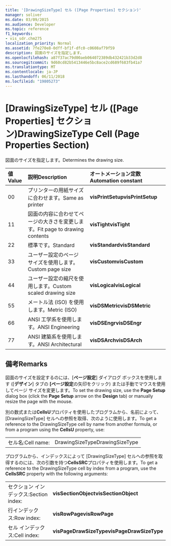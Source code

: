 ```yaml
---
title: '[DrawingSizeType] セル ([Page Properties] セクション)'
manager: soliver
ms.date: 03/09/2015
ms.audience: Developer
ms.topic: reference
f1_keywords:
- vis_sdr.chm275
localization_priority: Normal
ms.assetid: 7fe270e8-0dff-bf1f-dfc0-c0608af79f59
description: 図面のサイズを指定します。
ms.openlocfilehash: a87f37ac79d00aeb064072389db432421b33d2d8
ms.sourcegitcommit: 9d60cd82b5413446e5bc8ace2cd689f683fb41a7
ms.translationtype: MT
ms.contentlocale: ja-JP
ms.lasthandoff: 06/11/2018
ms.locfileid: "19805273"
---
```

# <a name="drawingsizetype-cell-page-properties-section"></a><span data-ttu-id="c9162-103">[DrawingSizeType] セル ([Page Properties] セクション)</span><span class="sxs-lookup"><span data-stu-id="c9162-103">DrawingSizeType Cell (Page Properties Section)</span></span>

<span data-ttu-id="c9162-104">図面のサイズを指定します。</span><span class="sxs-lookup"><span data-stu-id="c9162-104">Determines the drawing size.</span></span>
  
|<span data-ttu-id="c9162-105">**値**</span><span class="sxs-lookup"><span data-stu-id="c9162-105">**Value**</span></span>|<span data-ttu-id="c9162-106">**説明**</span><span class="sxs-lookup"><span data-stu-id="c9162-106">**Description**</span></span>|<span data-ttu-id="c9162-107">**オートメーション定数**</span><span class="sxs-lookup"><span data-stu-id="c9162-107">**Automation constant**</span></span>|
|:-----|:-----|:-----|
|<span data-ttu-id="c9162-108">0</span><span class="sxs-lookup"><span data-stu-id="c9162-108">0</span></span>  <br/> |<span data-ttu-id="c9162-109">プリンターの用紙サイズに合わせます。</span><span class="sxs-lookup"><span data-stu-id="c9162-109">Same as printer</span></span>  <br/> |<span data-ttu-id="c9162-110">**visPrintSetup**</span><span class="sxs-lookup"><span data-stu-id="c9162-110">**visPrintSetup**</span></span> <br/> |
|<span data-ttu-id="c9162-111">1</span><span class="sxs-lookup"><span data-stu-id="c9162-111">1</span></span>  <br/> |<span data-ttu-id="c9162-112">図面の内容に合わせてページの大きさを変更します。</span><span class="sxs-lookup"><span data-stu-id="c9162-112">Fit page to drawing contents</span></span>  <br/> |<span data-ttu-id="c9162-113">**visTight**</span><span class="sxs-lookup"><span data-stu-id="c9162-113">**visTight**</span></span> <br/> |
|<span data-ttu-id="c9162-114">2</span><span class="sxs-lookup"><span data-stu-id="c9162-114">2</span></span>  <br/> |<span data-ttu-id="c9162-115">標準です。</span><span class="sxs-lookup"><span data-stu-id="c9162-115">Standard</span></span>  <br/> |<span data-ttu-id="c9162-116">**visStandard**</span><span class="sxs-lookup"><span data-stu-id="c9162-116">**visStandard**</span></span> <br/> |
|<span data-ttu-id="c9162-117">3</span><span class="sxs-lookup"><span data-stu-id="c9162-117">3</span></span>  <br/> |<span data-ttu-id="c9162-118">ユーザー設定のページ サイズを使用します。</span><span class="sxs-lookup"><span data-stu-id="c9162-118">Custom page size</span></span>  <br/> |<span data-ttu-id="c9162-119">**visCustom**</span><span class="sxs-lookup"><span data-stu-id="c9162-119">**visCustom**</span></span> <br/> |
|<span data-ttu-id="c9162-120">4</span><span class="sxs-lookup"><span data-stu-id="c9162-120">4</span></span>  <br/> |<span data-ttu-id="c9162-121">ユーザー設定の縮尺を使用します。</span><span class="sxs-lookup"><span data-stu-id="c9162-121">Custom scaled drawing size</span></span>  <br/> |<span data-ttu-id="c9162-122">**visLogical**</span><span class="sxs-lookup"><span data-stu-id="c9162-122">**visLogical**</span></span> <br/> |
|<span data-ttu-id="c9162-123">5</span><span class="sxs-lookup"><span data-stu-id="c9162-123">5</span></span>  <br/> |<span data-ttu-id="c9162-124">メートル法 (ISO) を使用します。</span><span class="sxs-lookup"><span data-stu-id="c9162-124">Metric (ISO)</span></span>  <br/> |<span data-ttu-id="c9162-125">**visDSMetric**</span><span class="sxs-lookup"><span data-stu-id="c9162-125">**visDSMetric**</span></span> <br/> |
|<span data-ttu-id="c9162-126">6</span><span class="sxs-lookup"><span data-stu-id="c9162-126">6</span></span>  <br/> |<span data-ttu-id="c9162-127">ANSI 工学系を使用します。</span><span class="sxs-lookup"><span data-stu-id="c9162-127">ANSI Engineering</span></span>  <br/> |<span data-ttu-id="c9162-128">**visDSEngr**</span><span class="sxs-lookup"><span data-stu-id="c9162-128">**visDSEngr**</span></span> <br/> |
|<span data-ttu-id="c9162-129">7</span><span class="sxs-lookup"><span data-stu-id="c9162-129">7</span></span>  <br/> |<span data-ttu-id="c9162-130">ANSI 建築系を使用します。</span><span class="sxs-lookup"><span data-stu-id="c9162-130">ANSI Architectural</span></span>  <br/> |<span data-ttu-id="c9162-131">**visDSArch**</span><span class="sxs-lookup"><span data-stu-id="c9162-131">**visDSArch**</span></span> <br/> |
   
## <a name="remarks"></a><span data-ttu-id="c9162-132">備考</span><span class="sxs-lookup"><span data-stu-id="c9162-132">Remarks</span></span>

<span data-ttu-id="c9162-133">図面のサイズを設定するのには、[**ページ設定**] ダイアログ ボックスを使用します ([**デザイン**] タブの **[ページ設定**の矢印をクリック) または手動でマウスを使用してページ サイズを変更します。</span><span class="sxs-lookup"><span data-stu-id="c9162-133">To set the drawing size, use the **Page Setup** dialog box (click the **Page Setup** arrow on the **Design** tab) or manually resize the page with the mouse.</span></span> 
  
<span data-ttu-id="c9162-134">別の数式または**CellsU**プロパティを使用したプログラムから、名前によって、[DrawingSizeType] セルへの参照を取得、次のように使用します。</span><span class="sxs-lookup"><span data-stu-id="c9162-134">To get a reference to the DrawingSizeType cell by name from another formula, or from a program using the **CellsU** property, use:</span></span> 
  
|||
|:-----|:-----|
|<span data-ttu-id="c9162-135">セル名:</span><span class="sxs-lookup"><span data-stu-id="c9162-135">Cell name:</span></span>  <br/> |<span data-ttu-id="c9162-136">DrawingSizeType</span><span class="sxs-lookup"><span data-stu-id="c9162-136">DrawingSizeType</span></span>  <br/> |
   
<span data-ttu-id="c9162-137">プログラムから、インデックスによって [DrawingSizeType] セルへの参照を取得するのには、次の引数を持つ**CellsSRC**プロパティを使用します。</span><span class="sxs-lookup"><span data-stu-id="c9162-137">To get a reference to the DrawingSizeType cell by index from a program, use the **CellsSRC** property with the following arguments:</span></span> 
  
|||
|:-----|:-----|
|<span data-ttu-id="c9162-138">セクション インデックス:</span><span class="sxs-lookup"><span data-stu-id="c9162-138">Section index:</span></span>  <br/> |<span data-ttu-id="c9162-139">**visSectionObject**</span><span class="sxs-lookup"><span data-stu-id="c9162-139">**visSectionObject**</span></span> <br/> |
|<span data-ttu-id="c9162-140">行インデックス:</span><span class="sxs-lookup"><span data-stu-id="c9162-140">Row index:</span></span>  <br/> |<span data-ttu-id="c9162-141">**visRowPage**</span><span class="sxs-lookup"><span data-stu-id="c9162-141">**visRowPage**</span></span> <br/> |
|<span data-ttu-id="c9162-142">セル インデックス:</span><span class="sxs-lookup"><span data-stu-id="c9162-142">Cell index:</span></span>  <br/> |<span data-ttu-id="c9162-143">**visPageDrawSizeType**</span><span class="sxs-lookup"><span data-stu-id="c9162-143">**visPageDrawSizeType**</span></span> <br/> |
   

